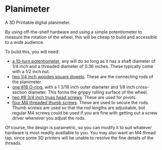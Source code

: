 # Planimeter
A 3D Printable digital planimeter. 

By using off-the-shelf hardware and using a simple potentiometer to measure the rotation of the wheel, this will be cheap to build and accessible to a wide audience.

To build this, you will need:

- [a 10-turn potentiometer](https://www.amazon.com/HiLetgo-3590S-2-103L-10-Turn-Precision-Potentiometer/dp/B079JN626M/), any will do so long as it has a shaft diameter of 1/4 inch and a threaded diameter of 0.36 inches. These typically come with a 1/2 inch nut.
- [two 1/4 inch wooden square dowels](https://www.amazon.com/gp/product/B08HQX2Q13/). These are the connecting rods of the planimeter.
- [one #18 O-ring](https://www.lowes.com/pd/Danco-10-Pack-1-3-16-in-x-1-8-in-Rubber-Faucet-O-Ring/3369366), with a 1 3/16 inch outer diameter and 1/8 inch cross-section diameter. This forms the grippy rolling surface of the wheel.
- [two #8 3/4 inch truss head screws](https://www.amazon.com/gp/product/B0002ZPF12/). These are used for pivots.
- [four M4 threaded thumb screws](https://www.amazon.com/dp/B097HD2CZF). These are used to secure the rods. Thumb screws are used so that the rod lengths are adjustable, but regular M4 screws could be used if you are fine with getting out a screw driver whenever you adjust the rods.

Of course, the design is parametric, so you can modify it to suit whatever hardware is most readily availlable to you. You may also want an M4 thread tap, since some 3D printers will be unable to resolve the fine details of the threads.

